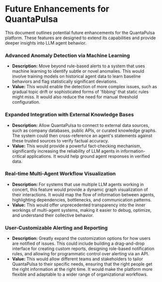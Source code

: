 # Future Enhancements for QuantaPulsa

This document outlines potential future enhancements for the QuantaPulsa platform. These features are designed to extend its capabilities and provide deeper insights into LLM agent behavior.

### Advanced Anomaly Detection via Machine Learning
*   **Description:** Move beyond rule-based alerts to a system that uses machine learning to identify subtle or novel anomalies. This would involve training models on historical agent data to learn baseline behaviors and flag statistically significant deviations.
*   **Value:** This would enable the detection of more complex issues, such as gradual topic drift or sophisticated forms of 'fibbing' that static rules might miss. It would also reduce the need for manual threshold configuration.

### Expanded Integration with External Knowledge Bases
*   **Description:** Allow QuantaPulsa to connect to external data sources, such as company databases, public APIs, or curated knowledge graphs. The system could then cross-reference an agent's statements against these trusted sources to verify factual accuracy.
*   **Value:** This would provide a powerful fact-checking mechanism, significantly increasing the reliability of LLM agents in information-critical applications. It would help ground agent responses in verified data.

### Real-time Multi-Agent Workflow Visualization
*   **Description:** For systems that use multiple LLM agents working in concert, this feature would provide a dynamic graph visualization of their interactions. It would map the flow of information between agents, highlighting dependencies, bottlenecks, and communication patterns.
*   **Value:** This would offer unprecedented transparency into the inner workings of multi-agent systems, making it easier to debug, optimize, and understand their collective behavior.

### User-Customizable Alerting and Reporting
*   **Description:** Greatly expand the customization options for how users are notified of issues. This could include building a drag-and-drop interface for creating custom reports, designing role-based notification rules, and allowing for programmatic control over alerting via an API.
*   **Value:** This would allow different teams and stakeholders to tailor QuantaPulsa to their specific needs, ensuring that the right people get the right information at the right time. It would make the platform more flexible and adaptable to a wider range of organizational workflows.
